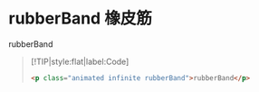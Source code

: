 
# rubberBand 橡皮筋

<p class="animated infinite rubberBand">rubberBand</p>

> [!TIP|style:flat|label:Code]
>
> ```html
> <p class="animated infinite rubberBand">rubberBand</p>
> ```